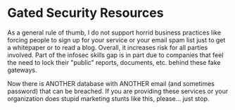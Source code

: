 # Gated Security Resources

As a general rule of thumb, I do not support horrid business practices like forcing people to sign up for your service or your email spam list just to get a whitepaper or to read a blog. Overall, it increases risk for all parties involved. Part of the infosec skills gap is in part due to companies that feel the need to lock their "public" reports, documents, etc. behind these fake gateways.

Now there is ANOTHER database with ANOTHER email (and sometimes password) that can be breached. If you are providing these services or your organization does stupid marketing stunts like this, please... just stop. 
